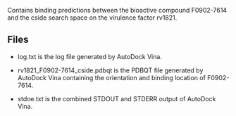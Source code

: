 Contains binding predictions between the bioactive compound F0902-7614 and the cside search space on the virulence factor rv1821.

## Files

- log.txt is the log file generated by AutoDock Vina.

- rv1821_F0902-7614_cside.pdbqt is the PDBQT file generated by AutoDock Vina containing the orientation and binding location of F0902-7614.

- stdoe.txt is the combined STDOUT and STDERR output of AutoDock Vina.

